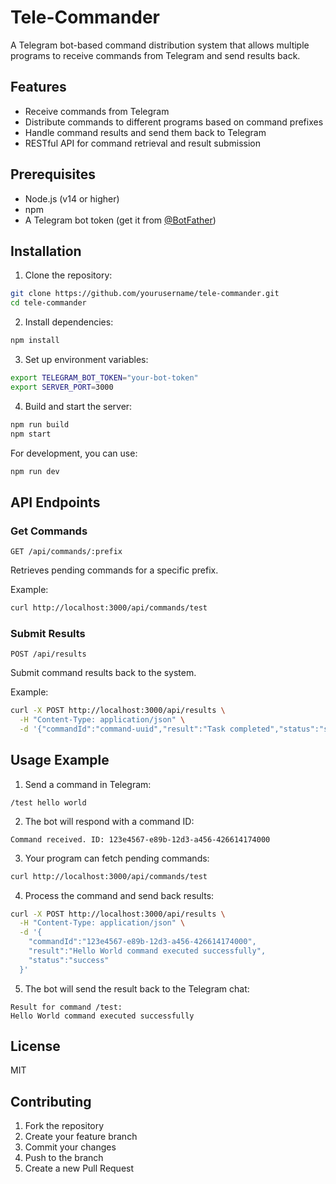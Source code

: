 # Tele-Commander

A Telegram bot-based command distribution system that allows multiple programs to receive commands from Telegram and send results back.

## Features

- Receive commands from Telegram
- Distribute commands to different programs based on command prefixes
- Handle command results and send them back to Telegram
- RESTful API for command retrieval and result submission

## Prerequisites

- Node.js (v14 or higher)
- npm
- A Telegram bot token (get it from [@BotFather](https://t.me/botfather))

## Installation

1. Clone the repository:
```bash
git clone https://github.com/yourusername/tele-commander.git
cd tele-commander
```

2. Install dependencies:
```bash
npm install
```

3. Set up environment variables:
```bash
export TELEGRAM_BOT_TOKEN="your-bot-token"
export SERVER_PORT=3000
```

4. Build and start the server:
```bash
npm run build
npm start
```

For development, you can use:
```bash
npm run dev
```

## API Endpoints

### Get Commands
```
GET /api/commands/:prefix
```
Retrieves pending commands for a specific prefix.

Example:
```bash
curl http://localhost:3000/api/commands/test
```

### Submit Results
```
POST /api/results
```
Submit command results back to the system.

Example:
```bash
curl -X POST http://localhost:3000/api/results \
  -H "Content-Type: application/json" \
  -d '{"commandId":"command-uuid","result":"Task completed","status":"success"}'
```

## Usage Example

1. Send a command in Telegram:
```
/test hello world
```

2. The bot will respond with a command ID:
```
Command received. ID: 123e4567-e89b-12d3-a456-426614174000
```

3. Your program can fetch pending commands:
```bash
curl http://localhost:3000/api/commands/test
```

4. Process the command and send back results:
```bash
curl -X POST http://localhost:3000/api/results \
  -H "Content-Type: application/json" \
  -d '{
    "commandId":"123e4567-e89b-12d3-a456-426614174000",
    "result":"Hello World command executed successfully",
    "status":"success"
  }'
```

5. The bot will send the result back to the Telegram chat:
```
Result for command /test:
Hello World command executed successfully
```

## License

MIT

## Contributing

1. Fork the repository
2. Create your feature branch
3. Commit your changes
4. Push to the branch
5. Create a new Pull Request

